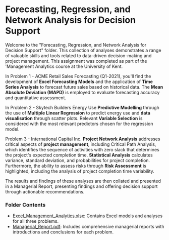# Forecasting, Regression, and Network Analysis for Decision Support

Welcome to the "Forecasting, Regression, and Network Analysis for Decision Support" folder. This collection of analyses demonstrates a range of valuable skills and tools related to data-driven decision-making and project management. This assignment was completed as part of the 'Management Analytics course at the University of Kent.

In Problem 1 - ACME Retail Sales Forecasting (Q1-2021), you'll find the development of **Excel Forecasting Models** and the application of **Time Series Analysis** to forecast future sales based on historical data. The **Mean Absolute Deviation (MAPD)** is employed to evaluate forecasting accuracy and quantitative assessment.

In Problem 2 - Skytech Builders Energy Use **Predictive Modelling** through the use of **Multiple Linear Regression** to predict energy use and **data visualisation** through scatter plots. Relevant **Variable Selection** is considered with the most relevant predictors chosen for the regression model.

Problem 3 - International Capital Inc. **Project Network Analysis** addresses critical aspects of **project management**, including Critical Path Analysis, which identifies the sequence of activities with zero slack that determines the project's expected completion time. **Statistical Analysis** calculates variance, standard deviation, and probabilities for project completion. Furthermore, the ability to assess risks through **Risk Assessment** is highlighted, including the analysis of project completion time variability.

The results and findings of these analyses are then collated and presented in a Managerial Report, presenting findings and offering decision support through actionable recommendations.

### Folder Contents

- [Excel_Management_Analytics.xlsx](#Excel_Management_Analytics.xlsx): Contains Excel models and analyses for all three problems.
- [Managerial_Report.pdf](#Managerial_Report.pdf): Includes comprehensive managerial reports with introductions and conclusions for each problem.


